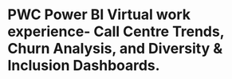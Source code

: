 # PWC Power BI Virtual work experience- Call Centre Trends, Churn Analysis, and Diversity & Inclusion Dashboards.

